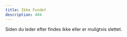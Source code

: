 ```yaml
---
title: Ikke Fundet
description: 404
---
```


Siden du leder efter findes ikke eller er muligtvis slettet.
